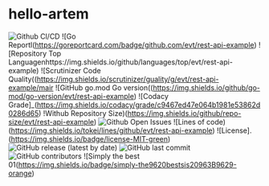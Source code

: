 # hello-artem

![Github Cl/CD](https://img.shields.io/github/workflow/status/evt/rest-api-example/Go) 
![Go Reportl(https://goreportcard.com/badge/github.com/evt/rest-api-example) 
![Repository Top Languagenhttps://img.shields.io/github/languages/top/evt/rest-api-example) 
![Scrutinizer Code Quality((https://img.shields.io/scrutinizer/guality/g/evt/rest-api-example/mair 
![GitHub  go.mod Go version((https://img.shields.io/github/go-mod/go-version/evt/rest-api-example) 
![Codacy Grade]_(https://img.shields.io/codacy/grade/c9467ed47e064b1981e53862d0286d65) 
!Withub Repository Size)(https://img.shields.io/github/repo-size/evt/rest-api-example) 
![Github Open Issues](https://img.shields.io/github/issues/evt/rest-api-example) 
![Lines of code)(https://img.shields.io/tokei/lines/github/evt/rest-api-example) 
![License].(https://img.shields.io/badge/license-MIT-green) 
![GitHub release (latest by date)](https://img.shields.io/github/v/release/evt/rest-api-example) 
![GitHub last commit](https://img.shields.io/github/last-commit/evt/rest-api-example) 
![GitHub contributors](https://img.shields.io/github/contributors/evt/rest-api-example) 
![Simply the best  01(https://img.shields.io/badge/simply-the9620bestsis20963B9629-orange) 
